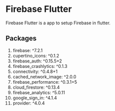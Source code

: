 # Firebase Flutter

Firebase Flutter is a app to setup Firebase in flutter.

## Packages

1. firebase: ^7.2.1
2. cupertino_icons: ^0.1.2
3. firebase_auth: ^0.15.5+2
4. firebase_crashlytics: ^0.1.3
5. connectivity: ^0.4.8+1
6. cached_network_image: ^2.0.0
7. firebase_performance: ^0.3.1+5
8. cloud_firestore: ^0.13.4
9. firebase_analytics: ^5.0.11
10. google_sign_in: ^4.1.4
11. provider: ^4.0.4

